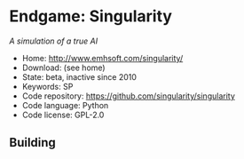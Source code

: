 # Endgame: Singularity

_A simulation of a true AI_

- Home: http://www.emhsoft.com/singularity/
- Download: (see home)
- State: beta, inactive since 2010
- Keywords: SP
- Code repository: https://github.com/singularity/singularity
- Code language: Python
- Code license: GPL-2.0

## Building

